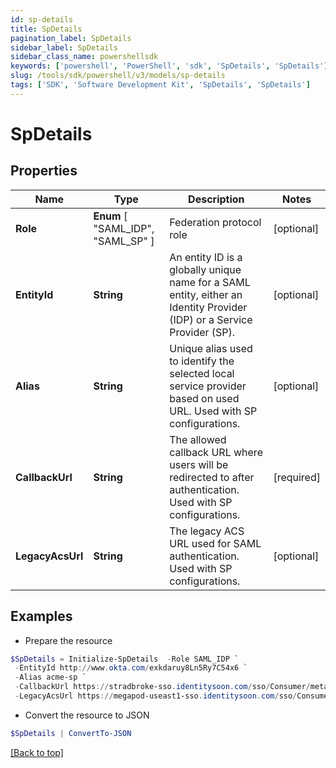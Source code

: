 ```yaml
---
id: sp-details
title: SpDetails
pagination_label: SpDetails
sidebar_label: SpDetails
sidebar_class_name: powershellsdk
keywords: ['powershell', 'PowerShell', 'sdk', 'SpDetails', 'SpDetails'] 
slug: /tools/sdk/powershell/v3/models/sp-details
tags: ['SDK', 'Software Development Kit', 'SpDetails', 'SpDetails']
---
```



# SpDetails

## Properties

Name | Type | Description | Notes
------------ | ------------- | ------------- | -------------
**Role** |  **Enum** [  "SAML_IDP",    "SAML_SP" ] | Federation protocol role | [optional] 
**EntityId** | **String** | An entity ID is a globally unique name for a SAML entity, either an Identity Provider (IDP) or a Service Provider (SP). | [optional] 
**Alias** | **String** | Unique alias used to identify the selected local service provider based on used URL. Used with SP configurations. | [optional] 
**CallbackUrl** | **String** | The allowed callback URL where users will be redirected to after authentication. Used with SP configurations. | [required]
**LegacyAcsUrl** | **String** | The legacy ACS URL used for SAML authentication. Used with SP configurations. | [optional] 

## Examples

- Prepare the resource
```powershell
$SpDetails = Initialize-SpDetails  -Role SAML_IDP `
 -EntityId http://www.okta.com/exkdaruy8Ln5Ry7C54x6 `
 -Alias acme-sp `
 -CallbackUrl https://stradbroke-sso.identitysoon.com/sso/Consumer/metaAlias/cdov-saml/sp `
 -LegacyAcsUrl https://megapod-useast1-sso.identitysoon.com/sso/Consumer/metaAlias/acme/sp
```

- Convert the resource to JSON
```powershell
$SpDetails | ConvertTo-JSON
```


[[Back to top]](#) 

